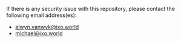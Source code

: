 <!-- TODO: make better, check at others for nice example -->

If there is any security issue with this repository, please contact the following email address(es):

- alwyn.vanwyk@ixo.world
- michael@ixo.world
